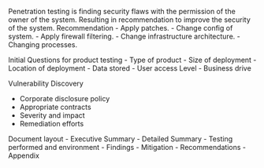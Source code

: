 
Penetration testing is finding security flaws with the permission of the owner of the system. Resulting in recommendation to improve the security of the system.
Recommendation
	- Apply patches.
	- Change config of system.
	- Apply firewall filtering.
	- Change infrastructure architecture.
	- Changing processes. 

Initial Questions for product testing
	- Type of product 
	- Size of deployment
	- Location of deployment 
	- Data stored
	- User access Level
	- Business drive 
	
Vulnerability Discovery
 -	 Corporate disclosure policy
 -	 Appropriate contracts 
 -	 Severity and impact
 -	 Remediation efforts 

Document layout 
	-	Executive Summary
	-	Detailed Summary 
	-	Testing performed and environment
	-	Findings
	-	Mitigation
	-	Recommendations
	-	Appendix 